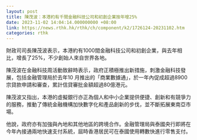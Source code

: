 ```yaml
---
layout: post
title: 陳茂波：本港約有千間金融科技公司和初創企業按年增25%
date: 2023-11-02 14:04:14.000000000 +08:00
link: https://news.rthk.hk/rthk/ch/component/k2/1726124-20231102.htm
categories: rthk
---
```


財政司司長陳茂波表示，本港約有1000間金融科技公司和初創企業，與去年相比，增長了25%，不少創始人來自世界各地。

陳茂波在金融科技周活動致辭時表示，政府正積極推出新措施，刺激金融科技發展，包括金融管理局於去年10 月推出的「商業數據通」，於一年內促成超過8900宗貸款申請和審查，累計信貸審批金額超過80億港元。

陳茂波又指出，本港的虛擬銀行亦正為個人和中小企業提供便捷、創新和有競爭力的服務，推動了傳統金融機構加快數字化和產品創新的步伐，並不斷拓展東南亞市場。

他說，政府亦有加強與內地和其他地區的跨境合作。金融管理局與泰國央行即將在今年內接通兩地快速支付系統，屆時香港居民可在泰國使用轉數快進行零售支付。
